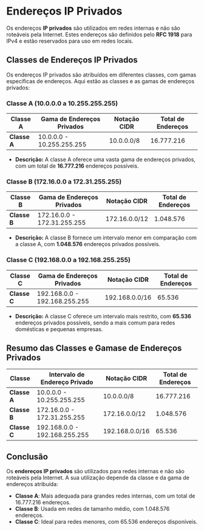 # Endereços IP Privados

Os endereços **IP privados** são utilizados em redes internas e não são roteáveis pela Internet. Estes endereços são definidos pelo **RFC 1918** para IPv4 e estão reservados para uso em redes locais.

## Classes de Endereços IP Privados

Os endereços IP privados são atribuídos em diferentes classes, com gamas específicas de endereços. Aqui estão as classes e as gamas de endereços privados:

### Classe A (10.0.0.0 a 10.255.255.255)

| Classe A               | Gama de Endereços Privados        | Notação CIDR    | Total de Endereços |
|------------------------|-----------------------------------|-----------------|--------------------|
| **Classe A**           | 10.0.0.0 - 10.255.255.255        | 10.0.0.0/8      | 16.777.216         |

- **Descrição:** A classe A oferece uma vasta gama de endereços privados, com um total de **16.777.216** endereços possíveis.

### Classe B (172.16.0.0 a 172.31.255.255)

| Classe B               | Gama de Endereços Privados        | Notação CIDR    | Total de Endereços |
|------------------------|-----------------------------------|-----------------|--------------------|
| **Classe B**           | 172.16.0.0 - 172.31.255.255       | 172.16.0.0/12   | 1.048.576          |

- **Descrição:** A classe B fornece um intervalo menor em comparação com a classe A, com **1.048.576** endereços privados possíveis.

### Classe C (192.168.0.0 a 192.168.255.255)

| Classe C               | Gama de Endereços Privados        | Notação CIDR    | Total de Endereços |
|------------------------|-----------------------------------|-----------------|--------------------|
| **Classe C**           | 192.168.0.0 - 192.168.255.255     | 192.168.0.0/16  | 65.536             |

- **Descrição:** A classe C oferece um intervalo mais restrito, com **65.536** endereços privados possíveis, sendo a mais comum para redes domésticas e pequenas empresas.

## Resumo das Classes e Gamase de Endereços Privados

| Classe        | Intervalo de Endereço Privado     | Notação CIDR  | Total de Endereços |
|---------------|-----------------------------------|---------------|--------------------|
| **Classe A**  | 10.0.0.0 - 10.255.255.255         | 10.0.0.0/8    | 16.777.216         |
| **Classe B**  | 172.16.0.0 - 172.31.255.255       | 172.16.0.0/12 | 1.048.576          |
| **Classe C**  | 192.168.0.0 - 192.168.255.255     | 192.168.0.0/16| 65.536             |

## Conclusão

Os **endereços IP privados** são utilizados para redes internas e não são roteáveis pela Internet. A sua utilização depende da classe e da gama de endereços atribuída:

- **Classe A**: Mais adequada para grandes redes internas, com um total de 16.777.216 endereços.
- **Classe B**: Usada em redes de tamanho médio, com 1.048.576 endereços.
- **Classe C**: Ideal para redes menores, com 65.536 endereços disponíveis.
